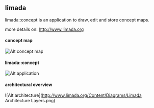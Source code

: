 ## limada
limada::concept is an application to draw, edit and store concept maps.

more details on: http://www.limada.org

#### concept map

![Alt concept map](http://www.limada.org/Content/ExampleImages/LimadaCloud.png)

#### limada::concept 

![Alt application](http://www.limada.org/Content/ExampleImages/limadaConceptApp.png)

#### architectural overview

![Alt architecture](http://www.limada.org/Content/Diagrams/Limada Architecture Layers.png)




